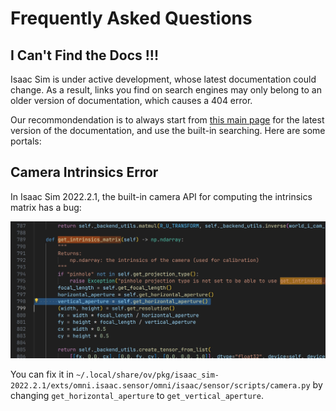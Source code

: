 # Frequently Asked Questions

## I Can't Find the Docs !!!

Isaac Sim is under active development, whose latest documentation could change. As a result, links you find on search engines may only belong to an older version of documentation, which causes a 404 error.

Our recommondendation is to always start from [this main page](https://docs.omniverse.nvidia.com/isaacsim/latest/index.html) for the latest version of the documentation, and use the built-in searching. Here are some portals:

## Camera Intrinsics Error

In Isaac Sim 2022.2.1, the built-in camera API for computing the intrinsics matrix has a bug:

![](img/isaac.sim-2022.2.1-intrinsics.bug.jpeg)

You can fix it in `~/.local/share/ov/pkg/isaac_sim-2022.2.1/exts/omni.isaac.sensor/omni/isaac/sensor/scripts/camera.py` by changing `get_horizontal_aperture` to `get_vertical_aperture`.
